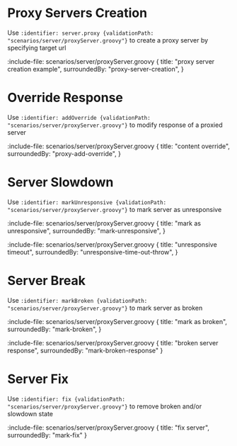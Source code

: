 # Proxy Servers Creation

Use `:identifier: server.proxy {validationPath: "scenarios/server/proxyServer.groovy"}` to create a proxy server by specifying target url

:include-file: scenarios/server/proxyServer.groovy {
  title: "proxy server creation example",
  surroundedBy: "proxy-server-creation",
}

# Override Response

Use `:identifier: addOverride {validationPath: "scenarios/server/proxyServer.groovy"}` to modify response of a proxied server

:include-file: scenarios/server/proxyServer.groovy {
  title: "content override",
  surroundedBy: "proxy-add-override",
}

# Server Slowdown 

Use `:identifier: markUnresponsive {validationPath: "scenarios/server/proxyServer.groovy"}` to mark server as unresponsive 

:include-file: scenarios/server/proxyServer.groovy {
  title: "mark as unresponsive",
  surroundedBy: "mark-unresponsive",
}

:include-file: scenarios/server/proxyServer.groovy {
  title: "unresponsive timeout",
  surroundedBy: "unresponsive-time-out-throw",
}

# Server Break 

Use `:identifier: markBroken {validationPath: "scenarios/server/proxyServer.groovy"}` to mark server as broken 

:include-file: scenarios/server/proxyServer.groovy {
  title: "mark as broken",
  surroundedBy: "mark-broken",
}

:include-file: scenarios/server/proxyServer.groovy {
  title: "broken server response",
  surroundedBy: "mark-broken-response"
}

# Server Fix

Use `:identifier: fix {validationPath: "scenarios/server/proxyServer.groovy"}` to remove broken and/or slowdown state 

:include-file: scenarios/server/proxyServer.groovy {
  title: "fix server",
  surroundedBy: "mark-fix"
}
